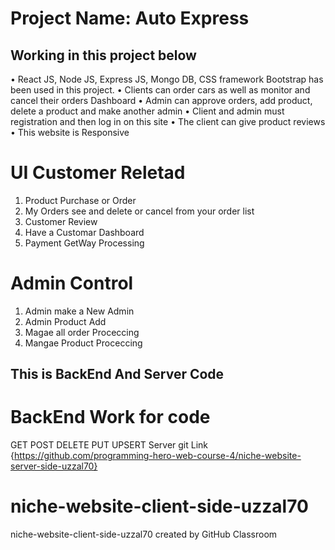 # Project Name: Auto Express

## Working in this project below

• React JS, Node JS, Express JS, Mongo DB, CSS framework Bootstrap has been used in this project.
• Clients can order cars as well as monitor and cancel their orders Dashboard
• Admin can approve orders, add product, delete a product and make another admin
• Client and admin must registration and then log in on this site
• The client can give product reviews
• This website is Responsive

# UI Customer Reletad 

1. Product Purchase or Order
2. My Orders see and delete or cancel from your order list 
3. Customer Review 
4. Have a Customar Dashboard
5. Payment GetWay Processing

# Admin Control 

1. Admin make a New Admin
2. Admin Product Add
3. Magae all order Proceccing 
4. Mangae Product Proceccing

## This is BackEnd And Server Code

# BackEnd Work for code
GET
POST
DELETE
PUT
UPSERT
Server git Link
{https://github.com/programming-hero-web-course-4/niche-website-server-side-uzzal70}

# niche-website-client-side-uzzal70
niche-website-client-side-uzzal70 created by GitHub Classroom
